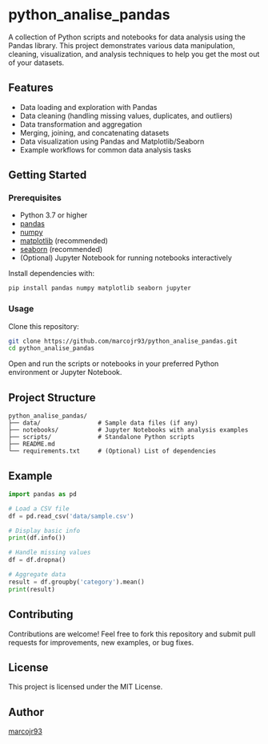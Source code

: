 # python_analise_pandas

A collection of Python scripts and notebooks for data analysis using the Pandas library. This project demonstrates various data manipulation, cleaning, visualization, and analysis techniques to help you get the most out of your datasets.

## Features

- Data loading and exploration with Pandas
- Data cleaning (handling missing values, duplicates, and outliers)
- Data transformation and aggregation
- Merging, joining, and concatenating datasets
- Data visualization using Pandas and Matplotlib/Seaborn
- Example workflows for common data analysis tasks

## Getting Started

### Prerequisites

- Python 3.7 or higher
- [pandas](https://pandas.pydata.org/)
- [numpy](https://numpy.org/)
- [matplotlib](https://matplotlib.org/) (recommended)
- [seaborn](https://seaborn.pydata.org/) (recommended)
- (Optional) Jupyter Notebook for running notebooks interactively

Install dependencies with:

```bash
pip install pandas numpy matplotlib seaborn jupyter
```

### Usage

Clone this repository:

```bash
git clone https://github.com/marcojr93/python_analise_pandas.git
cd python_analise_pandas
```

Open and run the scripts or notebooks in your preferred Python environment or Jupyter Notebook.

## Project Structure

```
python_analise_pandas/
├── data/                # Sample data files (if any)
├── notebooks/           # Jupyter Notebooks with analysis examples
├── scripts/             # Standalone Python scripts
├── README.md
└── requirements.txt     # (Optional) List of dependencies
```

## Example

```python
import pandas as pd

# Load a CSV file
df = pd.read_csv('data/sample.csv')

# Display basic info
print(df.info())

# Handle missing values
df = df.dropna()

# Aggregate data
result = df.groupby('category').mean()
print(result)
```

## Contributing

Contributions are welcome! Feel free to fork this repository and submit pull requests for improvements, new examples, or bug fixes.

## License

This project is licensed under the MIT License.

## Author

[marcojr93](https://github.com/marcojr93)